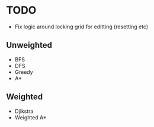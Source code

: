 # TODO

- Fix logic around locking grid for editting (resetting etc)

## Unweighted

- BFS
- DFS
- Greedy
- A\*

## Weighted

- Djikstra
- Weighted A\*
